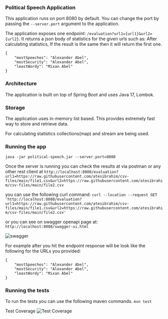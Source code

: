 ### Political Speech Application

This application runs on port 8080 by default. You can change the port by passing the `--server.port` argument to the application.

The application exposes one endpoint:
`/evaluation?url1={url1}&url2={url2}`. It returns a json body of statistics for the given urls such as:
After calculating statistics, If the result is the same then it will return the first one.

```
{
    "mostSpeeches": "Alexander Abel",
    "mostSecurity": "Alexander Abel",
    "leastWordy": "Mixan Abel"
}
```

### Architecture
The application is built on top of Spring Boot and uses Java 17, Lombok.

### Storage
The application uses in-memory list based.
This provides extremely fast way to store and retrieve data.

For calculating statistics collections(map) and stream are being used.

### Running the app
`java -jar political-speech.jar --server.port=8080`

Once the server is running you can check the results at via postman or any other rest client at
```http://localhost:8080/evaluation?url1=https://raw.githubusercontent.com/atesibrahim/csv-files/main/file1.csv&url2=https://raw.githubusercontent.com/atesibrahim/csv-files/main/file2.csv```

you can use the following curl command:
```curl --location --request GET 'http://localhost:8080/evaluation?url1=https://raw.githubusercontent.com/atesibrahim/csv-files/main/file1.csv&url2=https://raw.githubusercontent.com/atesibrahim/csv-files/main/file2.csv'```

or you can see on swagger openapi page at:
```http://localhost:8080/swagger-ui.html```

![swagger](src/main/resources/static/swagger.png)


For example after you hit the endpoint response will be look like the following for the URLs you provided:
```
{
    "mostSpeeches": "Alexander Abel",
    "mostSecurity": "Alexander Abel",
    "leastWordy": "Mixan Abel"
}
```

### Running the tests
To run the tests you can use the following maven commands.
```mvn test```

Test Coverage
![Test Coverage](src/main/resources/static/test_coverage.png)

